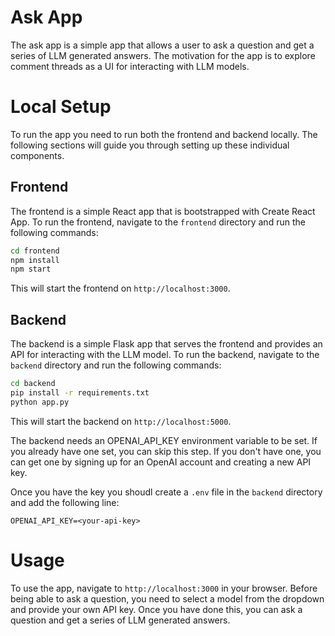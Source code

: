 # Ask App #

The ask app is a simple app that allows a user to ask a question and get a series of LLM generated answers. The motivation for the app is to explore comment threads as a UI for interacting with LLM models.

# Local Setup #

To run the app you need to run both the frontend and backend locally. The following sections will guide you through setting up these individual components.

## Frontend ##

The frontend is a simple React app that is bootstrapped with Create React App. To run the frontend, navigate to the `frontend` directory and run the following commands:

```bash
cd frontend
npm install
npm start
```

This will start the frontend on `http://localhost:3000`.

## Backend ##

The backend is a simple Flask app that serves the frontend and provides an API for interacting with the LLM model. To run the backend, navigate to the `backend` directory and run the following commands:

```bash
cd backend
pip install -r requirements.txt
python app.py
```

This will start the backend on `http://localhost:5000`.

The backend needs an OPENAI_API_KEY environment variable to be set. If you already have one set, you can skip this step. If you don't have one, you can get one by signing up for an OpenAI account and creating a new API key.

Once you have the key you shoudl create a `.env` file in the `backend` directory and add the following line:

```
OPENAI_API_KEY=<your-api-key>
```

# Usage #

To use the app, navigate to `http://localhost:3000` in your browser. Before being able to ask a question, you need to select a model from the dropdown and provide your own API key. Once you have done this, you can ask a question and get a series of LLM generated answers.
